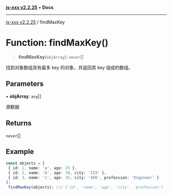 [**js-xxx v2.2.25**](../README.md) • **Docs**

***

[js-xxx v2.2.25](../README.md) / findMaxKey

# Function: findMaxKey()

> **findMaxKey**(`objArray`): `never`[]

找到对象数组具有最多 key 的对象，并返回其 key 组成的数组。

## Parameters

• **objArray**: `any`[]

源数据

## Returns

`never`[]

## Example

```ts
const objects = [
 { id: 1, name: 'a', age: 25 },
 { id: 2, name: 'b', age: 30, city: '123' },
 { id: 3, name: 'c', age: 35, city: '456', profession: 'Engineer' }
];
 findMaxKey(objects); /// ['id', 'name', 'age', 'city', 'profession']
```
